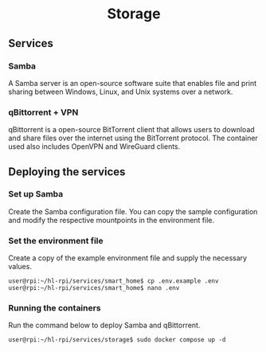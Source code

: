 <div align="center">
  <h1>Storage</h1>
</div>

## Services
### Samba
A Samba server is an open-source software suite that enables file and print sharing between Windows, Linux, and Unix systems over a network.

### qBittorrent + VPN
qBittorrent is a open-source BitTorrent client that allows users to download and share files over the internet using the BitTorrent protocol. The container used also includes OpenVPN and WireGuard clients.

## Deploying the services
### Set up Samba
Create the Samba configuration file. You can copy the sample configuration and modify the respective mountpoints in the environment file.

### Set the environment file
Create a copy of the example environment file and supply the necessary values.
```console
user@rpi:~/hl-rpi/services/smart_home$ cp .env.example .env
user@rpi:~/hl-rpi/services/smart_home$ nano .env
```
### Running the containers
Run the command below to deploy Samba and qBittorrent.

```console
user@rpi:~/hl-rpi/services/storage$ sudo docker compose up -d
```
